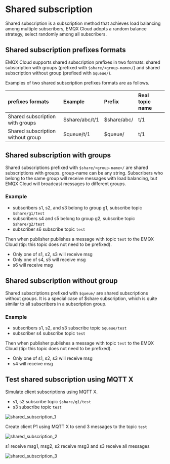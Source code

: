 # Shared subscription

Shared subscription is a subscription method that achieves load balancing among multiple subscribers,
EMQX Cloud adopts a random balance strategy, select randomly among all subscribers.

## Shared subscription prefixes formats

EMQX Cloud supports shared subscription prefixes in two formats:
shared subscription with groups (prefixed with `$share/<group-name>/`) and shared subscription without group (prefixed with `$queue/`).

Examples of two shared subscription prefixes formats are as follows.

| prefixes formats | Example | Prefix | Real topic name |
|:----|:----|:----|:----|
| Shared subscription with groups | $share/abc/t/1 | $share/abc/ | t/1 |
| Shared subscription without group | $queue/t/1 | $queue/ | t/1 |

## Shared subscription with groups

Shared subscriptions prefixed with `$share/<group-name>/` are shared subscriptions with groups.
group-name can be any string. Subscribers who belong to the same group will receive messages with load balancing, but EMQX Cloud will broadcast messages to different groups.

### Example

* subscribers s1, s2, and s3 belong to group g1, subscribe topic `$share/g1/test`
* subscribers s4 and s5 belong to group g2, subscribe topic `$share/g2/test`
* subscriber s6 subscribe topic `test`

Then when publisher publishes a message with topic `test` to the EMQX Cloud (tip: this topic does not need to be prefixed).

* Only one of s1, s2, s3 will receive msg
* Only one of s4, s5 will receive msg
* s6 will receive msg

## Shared subscription without group

Shared subscriptions prefixed with `$queue/` are shared subscriptions without groups. 
It is a special case of $share subscription, which is quite similar to all subscribers in a subscription group.

### Example

* subscribers s1, s2, and s3 subscribe topic `$queue/test`
* subscriber s4 subscribe topic `test` 

Then when publisher publishes a message with topic `test` to the EMQX Cloud (tip: this topic does not need to be prefixed).

* Only one of s1, s2, s3 will receive msg
* s4 will receive msg

## Test shared subscription using MQTT X

Simulate client subscriptions using MQTT X.

* s1, s2 subscribe topic `$share/g1/test`
* s3 subscribe topic `test`

![shared_subscription_1](./_assets/shared_subscription_1.png)

Create client P1 using MQTT X to send 3 messages to the topic `test`

![shared_subscription_2](./_assets/shared_subscription_2.png)

s1 receive msg1, msg2, s2 receive msg3 and s3 receive all messages

![shared_subscription_3](./_assets/shared_subscription_3.png)